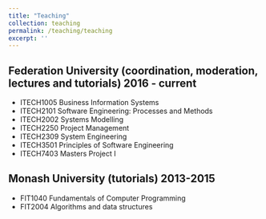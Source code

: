 ```yaml
---
title: "Teaching"
collection: teaching
permalink: /teaching/teaching
excerpt: ''
---
```


Federation University (coordination, moderation, lectures and tutorials) 2016 - current
---------------------------------------------------------------------------------------
* ITECH1005 Business Information Systems
* ITECH2101 Software Engineering: Processes and Methods
* ITECH2002 Systems Modelling
* ITECH2250 Project Management
* ITECH2309 System Engineering
* ITECH3501 Principles of Software Engineering
* ITECH7403 Masters Project I

Monash University (tutorials) 2013-2015
---------------------------------------
* FIT1040 Fundamentals of Computer Programming
* FIT2004 Algorithms and data structures
 
